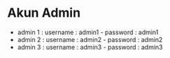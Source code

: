# Akun Admin

- admin 1 : username : admin1 - password : admin1
- admin 2 : username : admin2 - password : admin2
- admin 3 : username : admin3 - password : admin3
